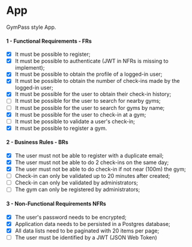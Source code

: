 # App

GymPass style App.

#### 1 - Functional Requirements - FRs

- [x] It must be possible to register;
- [x] It must be possible to authenticate (JWT in NFRs is missing to implement);
- [x] It must be possible to obtain the profile of a logged-in user;
- [x] It must be possible to obtain the number of check-ins made by the logged-in user;
- [x] It must be possible for the user to obtain their check-in history;
- [ ] It must be possible for the user to search for nearby gyms;
- [ ] It must be possible for the user to search for gyms by name;
- [x] It must be possible for the user to check-in at a gym;
- [ ] It must be possible to validate a user's check-in;
- [x] It must be possible to register a gym.

#### 2 - Business Rules - BRs

- [x] The user must not be able to register with a duplicate email;
- [x] The user must not be able to do 2 check-ins on the same day;
- [x] The user must not be able to do check-in if not near (100m) the gym;
- [ ] Check-in can only be validated up to 20 minutes after created;
- [ ] Check-in can only be validated by administrators;
- [ ] The gym can only be registered by administrators;

#### 3 - Non-Functional Requirements NFRs

- [x] The user's password needs to be encrypted;
- [x] Application data needs to be persisted in a Postgres database;
- [x] All data lists need to be paginated with 20 items per page;
- [ ] The user must be identified by a JWT (JSON Web Token)
